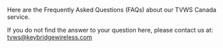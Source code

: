 Here are the Frequently Asked Questions \(FAQs\) about our TVWS Canada service.

If you do not find the answer to your question here, please contact us at: tvws@keybridgewireless.com

